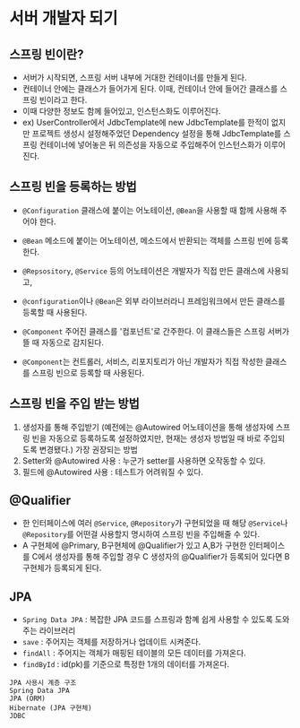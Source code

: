 # 서버 개발자 되기

## 스프링 빈이란?
- 서버가 시작되면, 스프링 서버 내부에 거대한 컨테이너를 만들게 된다.
- 컨테이너 안에는 클래스가 들어가게 된다. 이때, 컨테이너 안에 들어간 클래스를 스프링 빈이라고 한다.
- 이때 다양한 정보도 함께 들어있고, 인스턴스화도 이루어진다.
- ex) UserController에서 JdbcTemplate에 new JdbcTemplate를 한적이 없지만 프로젝트 생성시 설정해주었던 Dependency 설정을 통해 JdbcTemplate를 스프링 컨테이너에 넣어놓은 뒤 의즌성을 자동으로 주입해주어 인스턴스화가 이루어진다.

## 스프링 빈을 등록하는 방법
- `@Configuration` 클래스에 붙이는 어노테이션, `@Bean`을 사용할 때 함께 사용해 주어야 한다.
- `@Bean` 메소드에 붙이는 어노테이션, 메소드에서 반환되는 객체를 스프링 빈에 등록한다.

- `@Repsository`, `@Service` 등의 어노테이션은 개발자가 직접 만든 클래스에 사용되고,
- `@configuration`이나 `@Bean`은 외부 라이브러라니 프레임워크에서 만든 클래스를 등록할 때 사용된다. 

- `@Component` 주어진 클래스를 '컴포넌트'로 간주한다. 이 클래스들은 스프링 서버가 뜰 때 자동으로 감지된다.
- `@Component`는 컨트롤러, 서비스, 리포지토리가 아닌 개발자가 직접 작성한 클래스를 스프링 빈으로 등록할 때 사용된다.

## 스프링 빈을 주입 받는 방법
1. 생성자를 통해 주입받기 (예전에는 @Autowired 어노테이션을 통해 생성자에 스프링 빈을 자동으로 등록하도록 설정하였지만, 현재는 생성자 방법일 때 바로 주입되도록 변경됐다.) 가장 권장되는 방법
2. Setter와 @Autowired 사용 : 누군가 setter를 사용하면 오작동할 수 있다.
3. 필드에 @Autowired 사용 : 테스트가 어려워질 수 있다.

## @Qualifier
- 한 인터페이스에 여러 `@Service`, `@Repository`가 구현되었을 때 해당 `@Service`나 `@Repository`를 어떤걸 사용할지 명시하여 스프링 빈을 주입해줄 수 있다.
- A 구현체에 @Primary, B구현체에 @Qualifier가 있고 A,B가 구현한 인터페이스를 C에서 생성자를 통해 주입할 경우 C 생성자의 @Qualifier가 등록되어 있다면 B구현체가 등록되게 된다.

## JPA
- `Spring Data JPA` : 복잡한 JPA 코드를 스프링과 함꼐 쉽게 사용할 수 있도록 도와주는 라이브러리
- `save` : 주어지는 객체를 저장하거나 업데이트 시켜준다.
- `findAll` : 주어지는 객체가 매핑된 테이블의 모든 데이터를 가져온다.
- `findById` : id(pk)를 기준으로 특정한 1개의 데이터를 가져온다.

```
JPA 사용시 계층 구조
Spring Data JPA
JPA (ORM)
Hibernate (JPA 구현체)
JDBC
```
